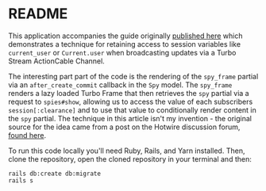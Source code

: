 # README

This application accompanies the guide originally [published here](https://www.colby.so/posts/conditional-rendering-with-turbo-stream-broadcasts) which demonstrates a technique for retaining access to session variables like `current_user` or `Current.user` when broadcasting updates via a Turbo Stream ActionCable Channel.

The interesting part part of the code is the rendering of the `spy_frame` partial via an `after_create_commit` callback in the `Spy` model. The `spy_frame` renders a lazy loaded Turbo Frame that then retrieves the `spy` partial via a request to `spies#show`, allowing us to access the value of each subscribers `session[:clearance]` and to use that value to conditionally render content in the `spy` partial. The technique in this article isn't my invention - the original source for the idea came from a post on the Hotwire discussion forum, [found here](https://discuss.hotwired.dev/t/proposal-frame-reloads-through-streams/2209).

To run this code locally you'll need Ruby, Rails, and Yarn installed. Then, clone the repository, open the cloned repository in your terminal and then:

```shell
rails db:create db:migrate
rails s
```
